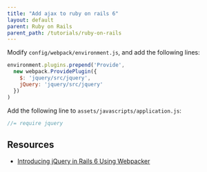 ```yaml
---
title: "Add ajax to ruby on rails 6"
layout: default
parent: Ruby on Rails
parent_path: /tutorials/ruby-on-rails
---
```

Modify `config/webpack/environment.js`, and add the following lines:
```javascript
environment.plugins.prepend('Provide',
  new webpack.ProvidePlugin({
    $: 'jquery/src/jquery',
    jQuery: 'jquery/src/jquery'
  })
)
```

Add the following line to `assets/javascripts/application.js`:
```javascript
//= require jquery
```




## Resources
* [Introducing jQuery in Rails 6 Using Webpacker](https://www.botreetechnologies.com/blog/introducing-jquery-in-rails-6-using-webpacker/)